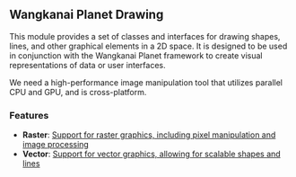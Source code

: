 ## Wangkanai Planet Drawing

This module provides a set of classes and interfaces for drawing shapes, lines, and other graphical elements in a 2D space.
It is designed to be used in conjunction with the Wangkanai Planet framework to create visual representations of data or user interfaces.

We need a high-performance image manipulation tool that utilizes parallel CPU and GPU, and is cross-platform.

### Features

- **Raster**: [Support for raster graphics, including pixel manipulation and image processing](https://github.com/wangkanai/planet/issues/49)
- **Vector**: [Support for vector graphics, allowing for scalable shapes and lines](https://github.com/wangkanai/planet/issues/51)
